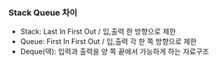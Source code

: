 ### Stack Queue 차이

* Stack: Last In First Out / 입,출력 한 방향으로 제한
* Queue: First In First Out / 입,출력 각 한 쪽 방향으로 제한
* Deque(덱): 입력과 출력을 양 쪽 끝에서 가능하게 하는 자료구조
